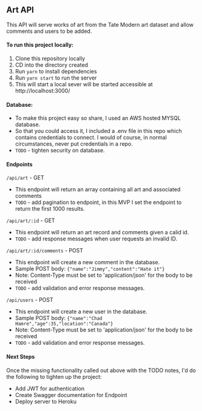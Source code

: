## Art API

This API will serve works of art from the Tate Modern art dataset and allow comments and users to be added.

#### To run this project locally:

1. Clone this repository locally
1. CD into the directory created
1. Run `yarn` to install dependencies
1. Run `yarn start` to run the server
1. This will start a local sever will be started accessible at http://localhost:3000/

#### Database:

- To make this project easy so share, I used an AWS hosted MYSQL database.
- So that you could access it, I included a .env file in this repo which contains credentials to connect. I would of course, in normal circumstances, never put credentials in a repo.
- `TODO` - tighten security on database.

#### Endpoints

`/api/art` - GET

- This endpoint will return an array containing all art and associated comments
- `TODO` - add pagination to endpoint, in this MVP I set the endpoint to return the first 1000 results.

`/api/art/:id` - GET

- This endpoint will return an art record and comments given a calid id.
- `TODO` - add response messages when user requests an invalid ID.

`/api/art/:id/comments` - POST

- This endpoint will create a new comment in the database.
- Sample POST body: `{"name":"Jimmy","content":"Hate it"}`
- Note: Content-Type must be set to 'application/json' for the body to be received
- `TODO` - add validation and error response messages.

`/api/users` - POST

- This endpoint will create a new user in the database.
- Sample POST body: `{"name":"Chad Hamre","age":35,"location":"Canada"}`
- Note: Content-Type must be set to 'application/json' for the body to be received
- `TODO` - add validation and error response messages.

#### Next Steps

Once the missing functionality called out above with the TODO notes, I'd do the following to tighten up the project:

- Add JWT for authentication
- Create Swagger documentation for Endpoint
- Deploy server to Heroku
